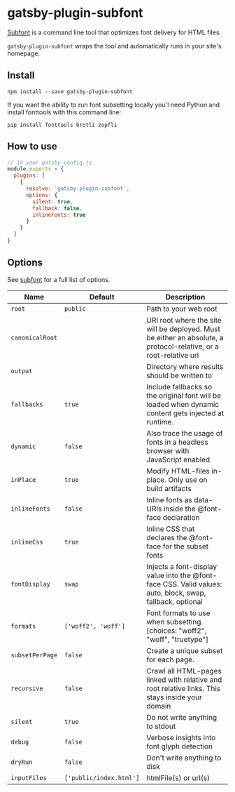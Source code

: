 # gatsby-plugin-subfont

[Subfont](https://github.com/Munter/subfont#readme) is a command line tool that optimizes font delivery for HTML files.

`gatsby-plugin-subfont` wraps the tool and automatically runs in your site's homepage.

## Install

`npm install --save gatsby-plugin-subfont`

If you want the ability to run font subsetting locally you'l need Python and install fonttools with this command line:

`pip install fonttools brotli zopfli`

## How to use

```javascript
// In your gatsby-config.js
module.exports = {
  plugins: [
    {
      resolve: `gatsby-plugin-subfont`,
      options: {
        silent: true,
        fallback: false,
        inlineFonts: true
      }
    }
  ]
}
```

## Options

See [subfont](https://github.com/Munter/subfont/blob/4b5a59afd17008ca35b6c32b52e3e922159e22fc/lib/subfont.js#L10) for a full list of options.

| Name            | Default                 | Description                                                                                                       |
| --------------- | ----------------------- | ----------------------------------------------------------------------------------------------------------------- |
| `root`          | `public`                | Path to your web root                                                                                             |
| `canonicalRoot` |                         | URI root where the site will be deployed. Must be either an absolute, a protocol-relative, or a root-relative url |
| `output`        |                         | Directory where results should be written to                                                                      |  |  |
| `fallbacks`     | `true`                  | Include fallbacks so the original font will be loaded when dynamic content gets injected at runtime.              |
| `dynamic`       | `false`                 | Also trace the usage of fonts in a headless browser with JavaScript enabled                                       |
| `inPlace`       | `true`                  | Modify HTML-files in-place. Only use on build artifacts                                                           |
| `inlineFonts`   | `false`                 | Inline fonts as data-URIs inside the @font-face declaration                                                       |
| `inlineCss`     | `true`                  | Inline CSS that declares the @font-face for the subset fonts                                                      |
| `fontDisplay`   | `swap`                  | Injects a font-display value into the @font-face CSS. Valid values: auto, block, swap, fallback, optional         |
| `formats`       | `['woff2', 'woff']`     | Font formats to use when subsetting. [choices: "woff2", "woff", "truetype"]                                       |
| `subsetPerPage` | `false`                 | Create a unique subset for each page.                                                                             |
| `recursive`     | `false`                 | Crawl all HTML-pages linked with relative and root relative links. This stays inside your domain                  |
| `silent`        | `true`                  | Do not write anything to stdout                                                                                   |
| `debug`         | `false`                 | Verbose insights into font glyph detection                                                                        |
| `dryRun`        | `false`                 | Don't write anything to disk                                                                                      |
| `inputFiles`    | `['public/index.html']` | htmlFile(s) or url(s)                                                                                             |
